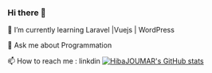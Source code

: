 ### Hi there 👋


🌱 I’m currently learning Laravel |Vuejs | WordPress
 

💬 Ask me about Programmation


📫 How to reach me : linkdin
[![HibaJOUMAR's GitHub stats](https://github-readme-stats.vercel.app/api?username=joumarhiba)](https://github.com/joumarhiba/github-readme-stats)

<!--
**joumarhiba/joumarhiba** is a ✨ _special_ ✨ repository because its `README.md` (this file) appears on your GitHub profile.

Here are some ideas to get you started:

- 🔭 I’m currently working on ...
- ...
- 👯 I’m looking to collaborate on ...
- 🤔 I’m looking for help with ...
-  ...
- : ...
- 😄 Pronouns: ...
- ⚡ Fun fact: ...
-->
